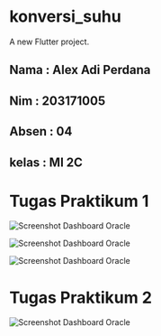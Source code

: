 # konversi_suhu

A new Flutter project.

## Nama     : Alex Adi Perdana
## Nim      : 203171005
## Absen    : 04
## kelas    : MI 2C <br>

# Tugas Praktikum 1
![Screenshot Dashboard Oracle](tugas1.jpeg)

![Screenshot Dashboard Oracle](tugas1_2.jpeg)

![Screenshot Dashboard Oracle](tugas1_3.jpeg)

# Tugas Praktikum 2
![Screenshot Dashboard Oracle](tugas2.jpeg)